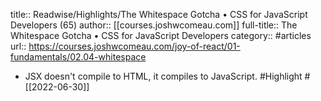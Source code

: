 title:: Readwise/Highlights/The Whitespace Gotcha • CSS for JavaScript Developers (65)
author:: [[courses.joshwcomeau.com]]
full-title:: The Whitespace Gotcha • CSS for JavaScript Developers
category:: #articles
url:: https://courses.joshwcomeau.com/joy-of-react/01-fundamentals/02.04-whitespace

- JSX doesn't compile to HTML, it compiles to JavaScript. #Highlight #[[2022-06-30]]